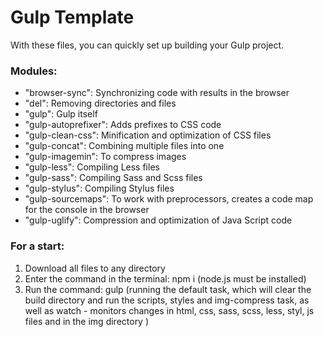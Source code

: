 # Gulp Template

With these files, you can quickly set up building your Gulp project.

### Modules:

* "browser-sync": Synchronizing code with results in the browser
* "del": Removing directories and files
* "gulp": Gulp itself
* "gulp-autoprefixer": Adds prefixes to CSS code
* "gulp-clean-css": Minification and optimization of CSS files
* "gulp-concat": Combining multiple files into one
* "gulp-imagemin": To compress images
* "gulp-less": Compiling Less files
* "gulp-sass": Compiling Sass and Scss files
* "gulp-stylus": Compiling Stylus files
* "gulp-sourcemaps": To work with preprocessors, creates a code map for the console in the browser
* "gulp-uglify": Compression and optimization of Java Script code
### For a start:

1. Download all files to any directory
2. Enter the command in the terminal: npm i (node.js must be installed)
3. Run the command: gulp (running the default task, which will clear the build directory and run the scripts, styles and img-compress task, as well as watch - monitors changes in html, css, sass, scss, less, styl, js files and in the img directory )

